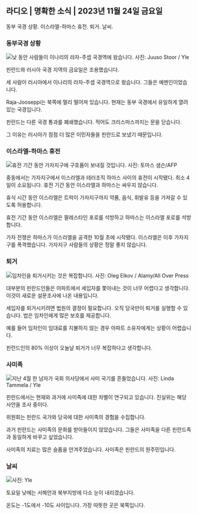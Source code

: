 ## 라디오 \| 명확한 소식 \| 2023년 11월 24일 금요일

동부 국경 상황. 이스라엘-하마스 휴전. 퇴거. 날씨.

### 동부국경 상황

![낮 동안 사람들이 이나리의 라자-주셉 국경역에 왔습니다. 사진: Juuso Stoor / Yle](https://images.cdn.yle.fi/image/upload/c_crop,h_3368,w_5986,x_0,y_0/ar_1.7777777777777777,c_fill,g_faces,h_675,w_1200/dpr_1.0/q_auto:eco/f_auto/fl_lossy/v1700827102/39-120618465608fd4818b7)

핀란드와 러시아 국경 지역의 금요일은 조용했습니다.

세 사람이 러시아에서 이나리의 라자-주셉 국경역으로 왔습니다. 그들은 예멘인이었습니다.

Raja-Jooseppi는 북쪽에 멀리 떨어져 있습니다. 현재는 동부 국경에서 유일하게 열려 있는 국경입니다.

핀란드는 다른 국경 통과를 폐쇄했습니다. 적어도 크리스마스까지는 문을 닫습니다.

그 이유는 러시아가 점점 더 많은 이민자들을 핀란드로 보냈기 때문입니다.

### 이스라엘-하마스 휴전

![휴전 기간 동안 가자지구에 구호품이 보내질 것입니다. 사진: 토마스 샘슨/AFP](https://images.cdn.yle.fi/image/upload/c_crop,h_2879,w_5119,x_0,y_533/ar_1.777777777777777,c_fill,g_faces,h_675,w_1200/dpr_1.0/q_auto:eco/f_auto/fl_lossy/v1700822253/39-120580865603d3467a7a)

중동에서는 가자지구에서 이스라엘과 테러조직 하마스 사이의 휴전이 시작됐다. 최소 4일이 소요됩니다. 휴전 기간 동안 이스라엘과 하마스는 싸우지 않습니다.

휴식 시간 동안 이스라엘은 트럭이 가자지구까지 약품, 음식, 휘발유 등을 가져갈 수 있도록 허용합니다.

휴전 기간 동안 이스라엘은 팔레스타인 포로를 석방하고 하마스는 이스라엘 포로를 석방합니다.

가자 전쟁은 하마스가 이스라엘을 공격한 10월 초에 시작됐다. 이스라엘은 이후 가자지구를 폭격했습니다. 가자지구 사람들의 상황은 정말 좋지 않습니다.

### 퇴거

![임차인을 퇴거시키는 것은 복잡합니다. 사진: Oleg Elkov / Alamy/All Over Press](https://images.cdn.yle.fi/image/upload/c_crop,h_3182,w_5657,x_121,y_740/ar_1.7777777777777777,c_fill,g_faces,h_675,w_1200/dpr_1.0/q_auto:eco/f_auto/fl_lossy/v1698135288/39-115380264d2449083906)

대부분의 핀란드인들은 아파트에서 세입자를 쫓아내는 것이 너무 어렵다고 생각합니다. 이것이 새로운 설문조사에 나온 내용입니다.

세입자를 퇴거시키려면 법원의 결정이 필요합니다. 오직 당국만이 퇴거를 실행할 수 있습니다. 법은 임차인에게 많은 보호를 제공합니다.

예를 들어 임차인이 임대료를 지불하지 않는 경우 아파트 소유자에게는 상황이 어렵습니다.

핀란드인의 80% 이상이 오늘날 퇴거가 너무 복잡하다고 생각합니다.

### 사미족

![지난 4월 한 남자가 국회 의사당에서 사미 국기를 흔들었습니다. 사진: Linda Tammela / Yle](https://images.cdn.yle.fi/image/upload/c_crop,h_659,w_1173,x_0,y_133/ar_1.7777777777777777,c_fill,g_faces,h_675,w_1200/dpr_1.0/q_auto:eco/f_auto/fl_lossy/v1693572536/39-10986686437da2797694)

핀란드에서는 현재와 과거에 사미족에 대한 차별이 연구되고 있습니다. 진실위는 해당 사안을 조사 중이다.

위원회는 핀란드 국가와 당국에 대한 사미족의 경험을 수집합니다.

과거 핀란드는 사미족의 문화를 받아들이지 않았습니다. 그들은 사미족을 다른 핀란드족과 동일하게 바꾸고 싶었습니다.

사미족의 치료는 많은 슬픔을 안겨주었습니다. 사미족은 핀란드의 원주민입니다.

### 날씨

![ 사진: Yle](https://images.cdn.yle.fi/image/upload/c_crop,h_1080,w_1919,x_0,y_0/ar_1.7777777777777777,c_fill,g_faces,h_675,w_1200/dpr_1.0/q_auto:eco/f_auto/fl_lossy/v1700835658/39-12063856560b12785459)

토요일 낮에는 서해안과 북부지방에 다소 눈이 내리겠습니다.

온도는 -1도에서 -10도 사이입니다. 가장 따뜻한 곳은 북쪽입니다.